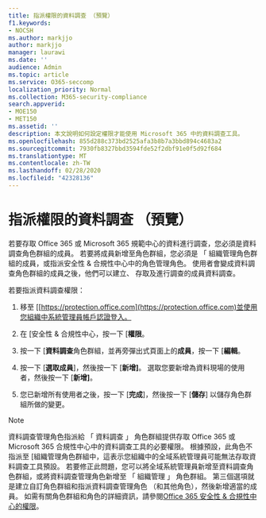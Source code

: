 ```yaml
---
title: 指派權限的資料調查 （預覽）
f1.keywords:
- NOCSH
ms.author: markjjo
author: markjjo
manager: laurawi
ms.date: ''
audience: Admin
ms.topic: article
ms.service: O365-seccomp
localization_priority: Normal
ms.collection: M365-security-compliance
search.appverid:
- MOE150
- MET150
ms.assetid: ''
description: 本文說明如何設定權限才能使用 Microsoft 365 中的資料調查工具。
ms.openlocfilehash: 855d288c373bd2525afa3b8b7a3bbd894c4683a2
ms.sourcegitcommit: 7930fb8327bbd3594fde52f2dbf91e0f5d92f684
ms.translationtype: MT
ms.contentlocale: zh-TW
ms.lasthandoff: 02/28/2020
ms.locfileid: "42328136"
---
```

# <a name="assign-permissions-for-data-investigations-preview"></a>指派權限的資料調查 （預覽）

若要存取 Office 365 或 Microsoft 365 規範中心的資料進行調查，您必須是資料調查角色群組的成員。 若要將成員新增至角色群組，您必須是 「 組織管理角色群組的成員，或指派安全性 & 合規性中心中的角色管理角色。 使用者會變成資料調查角色群組的成員之後，他們可以建立、 存取及進行調查的成員資料調查。

若要指派資料調查權限：

1. 移至 [[https://protection.office.com](https://protection.office.com)並使用您組織中系統管理員帳戶認證登入。

2. 在 [安全性 & 合規性中心，按一下 [**權限**。

3. 按一下 [**資料調查**角色群組，並再旁彈出式頁面上的**成員**，按一下 [**編輯**。

4. 按一下 [**選取成員**]，然後按一下 [**新增]**。 選取您要新增為資料現場的使用者，然後按一下 [**新增]**。

5. 您已新增所有使用者之後，按一下 [**完成**]，然後按一下 [**儲存**] 以儲存角色群組所做的變更。

> [!NOTE]
> 資料調查管理角色指派給 「 資料調查 」 角色群組提供存取 Office 365 或 Microsoft 365 合規性中心中的資料調查工具的必要權限。 根據預設，此角色不指派至 [組織管理角色群組中，這表示您組織中的全域系統管理員可能無法存取資料調查工具預設。 若要修正此問題，您可以將全域系統管理員新增至資料調查角色群組，或將資料調查管理角色新增至 「 組織管理 」 角色群組。 第三個選項就是建立自訂角色群組和指派資料調查管理角色 （和其他角色），然後新增適當的成員。 如需有關角色群組和角色的詳細資訊，請參閱[Office 365 安全性 & 合規性中心的權限](https://docs.microsoft.com/microsoft-365/security/office-365-security/permissions-in-the-security-and-compliance-center)。

